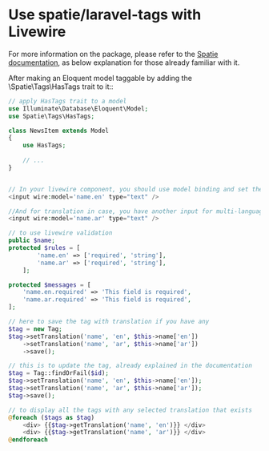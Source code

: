 
# Use spatie/laravel-tags with Livewire


For more information on the package, please refer to the [Spatie documentation](https://spatie.be/docs/laravel-tags), as below explanation for those already familiar with it.

After making an Eloquent model taggable by adding the \Spatie\Tags\HasTags trait to it::

```php
// apply HasTags trait to a model
use Illuminate\Database\Eloquent\Model;
use Spatie\Tags\HasTags;

class NewsItem extends Model
{
    use HasTags;
    
    // ...
}
```

```php

// In your livewire component, you should use model binding and set the wire model:
<input wire:model='name.en' type="text" />

//And for translation in case, you have another input for multi-language functionality
<input wire:model='name.ar' type="text" />

// to use livewire validation
public $name;
protected $rules = [
        'name.en' => ['required', 'string'],
        'name.ar' => ['required', 'string'],
    ];

protected $messages = [
    'name.en.required' => 'This field is required',
    'name.ar.required' => 'This field is required',
];

// here to save the tag with translation if you have any
$tag = new Tag;
$tag->setTranslation('name', 'en', $this->name['en'])
    ->setTranslation('name', 'ar', $this->name['ar'])
    ->save();

// this is to update the tag, already explained in the documentation
$tag = Tag::findOrFail($id);
$tag->setTranslation('name', 'en', $this->name['en']);
$tag->setTranslation('name', 'ar', $this->name['ar']);
$tag->save();

// to display all the tags with any selected translation that exists
@foreach ($tags as $tag)
    <div> {{$tag->getTranslation('name', 'en')}} </div>
    <div> {{$tag->getTranslation('name', 'ar')}} </div>
@endforeach
```

